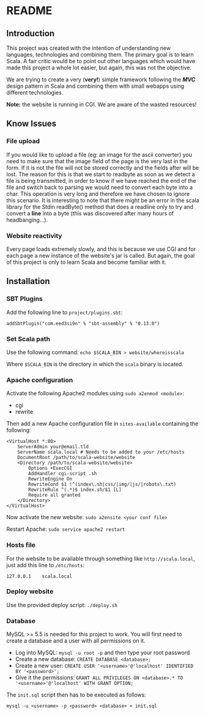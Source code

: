 README
======

Introduction
------------

This project was created with the intention of understanding new languages,
technologies and combining them. The primary goal is to learn Scala. A fair
critic would be to point out other languages which would have made this project
a whole lot easier, but again, this was not the objective.

We are trying to create a very (**very!**) simple framework following the ***MVC***
design pattern in Scala and combining them with small webapps using different
technologies.

**Note:** the website is running in CGI. We are aware of the wasted resources!

Know Issues
-----------

### File upload

If you would like to upload a file (eg: an image for the ascii converter) you
need to make sure that the image field of the page is the very last in the
form. If it is not the file will not be stored correctly and the fields after
will be lost. The reason for this is that we start to readbyte as soon as we
detect a file is being transmitted, in order to know if we have reached the
end of the file and switch back to parsing we would need to convert each byte
into a char. This operation is very long and therefore we have chosen to
ignore this scenario. It is interesting to note that there might be an error
in the scala library for the Stdin readByte() method that does a readline only
to try and convert a **line** into a byte (this was discovered after many
hours of headbanging...).

### Website reactivity

Every page loads extremely slowly, and this is because we use CGI and for each
page a new instance of the website's jar is called. But again, the goal of this
project is only to learn Scala and become familiar with it.

Installation
------------

### SBT Plugins

Add the following line to `project/plugins.sbt`:

    addSbtPlugin("com.eed3si9n" % "sbt-assembly" % "0.13.0")

### Set Scala path

Use the following command: `echo $SCALA_BIN > website/whereisscala`

Where `$SCALA_BIN` is the directory in which the `scala` binary is located.

### Apache configuration

Activate the following Apache2 modules using `sudo a2enmod <module>`:

- cgi
- rewrite

Then add a new Apache configuration file in `sites-available` containing the following:

    <VirtualHost *:80>
        ServerAdmin your@email.tld
        ServerName scala.local # Needs to be added to your /etc/hosts
        DocumentRoot /path/to/scala-website/website
        <Directory /path/to/scala-website/website>
            Options +ExecCGI
            AddHandler cgi-script .sh
            RewriteEngine On
            RewriteCond $1 !^(index\.sh|css/|img/|js/|robots\.txt)
            RewriteRule ^(.*)$ index.sh/$1 [L]
            Require all granted
        </Directory>
    </VirtualHost>

Now activate the new website: `sudo a2ensite <your conf file>`

Restart Apache: `sudo service apache2 restart`

### Hosts file

For the website to be available through something like `http://scala.local`, just add this line to `/etc/hosts`:

    127.0.0.1    scala.local

### Deploy website

Use the provided deploy script: `./deploy.sh`

### Database

MySQL >= 5.5 is needed for this project to work. You will first need to create a database and a user with all permissions on it.

- Log into MySQL: `mysql -u root -p` and then type your root password
- Create a new database: `CREATE DATABASE <database>;`
- Create a new user: `CREATE USER '<username>'@'localhost' IDENTIFIED BY '<password>';`
- Give it the permissions: `GRANT ALL PRIVILEGES ON <database>.* TO '<username>'@'localhost' WITH GRANT OPTION;`

The `init.sql` script then has to be executed as follows:

    mysql -u <username> -p <password> <database> < init.sql
